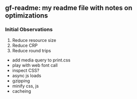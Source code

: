 ## gf-readme: my readme file with notes on optimizations

### Initial Observations


1. Reduce resource size
2. Reduce CRP
3. Reduce round trips


* add media query to print.css
* play with web font call
* inspect CSS?
* async js loads
* gzipping
* minify css, js
* cacheing

